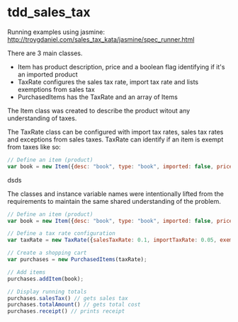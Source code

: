 tdd_sales_tax
=============

Running examples using jasmine:
http://troygdaniel.com/sales_tax_kata/jasmine/spec_runner.html

There are 3 main classes.  
- Item has product description, price and a boolean flag identifying if it's an imported product
- TaxRate configures the sales tax rate, import tax rate and lists exemptions from sales tax
- PurchasedItems has the TaxRate and an array of Items

The Item class was created to describe the product witout any understanding of taxes.  

The TaxRate class can be configured with import tax rates, sales tax rates and exceptions from sales taxes.  TaxRate can identify if an item is exempt from taxes like so:
```javascript
// Define an item (product)
var book = new Item({desc: "book", type: "book", imported: false, price: 12.49});
```
dsds

The classes and instance variable names were intentionally lifted from the requirements to maintain the same shared understanding of the problem.  

```javascript
// Define an item (product)
var book = new Item({desc: "book", type: "book", imported: false, price: 12.49});

// Define a tax rate configuration
var taxRate = new TaxRate({salesTaxRate: 0.1, importTaxRate: 0.05, exemptions: ["book", "food", "medical"]});

// Create a shopping cart
var purchases = new PurchasedItems(taxRate);

// Add items 
purchases.addItem(book);

// Display running totals
purchases.salesTax() // gets sales tax
purchases.totalAmount() // gets total cost
purchases.receipt() // prints receipt

